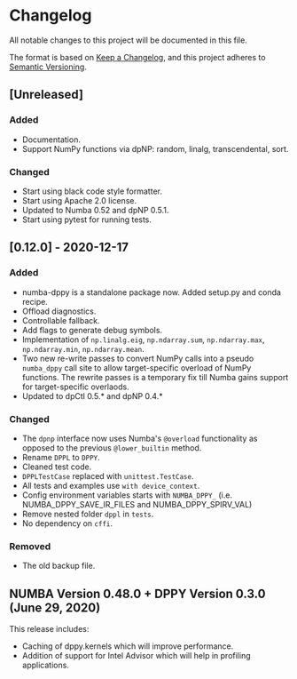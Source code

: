 # Changelog
All notable changes to this project will be documented in this file.

The format is based on [Keep a Changelog](https://keepachangelog.com/en/1.0.0/),
and this project adheres to [Semantic Versioning](https://semver.org/spec/v2.0.0.html).

## [Unreleased]
### Added
- Documentation.
- Support NumPy functions via dpNP: random, linalg, transcendental, sort.

### Changed
- Start using black code style formatter.
- Start using Apache 2.0 license.
- Updated to Numba 0.52 and dpNP 0.5.1.
- Start using pytest for running tests.

## [0.12.0] - 2020-12-17
### Added
- numba-dppy is a standalone package now. Added setup.py and conda recipe.
- Offload diagnostics.
- Controllable fallback.
- Add flags to generate debug symbols.
- Implementation of `np.linalg.eig`, `np.ndarray.sum`, `np.ndarray.max`, `np.ndarray.min`, `np.ndarray.mean`.
- Two new re-write passes to convert NumPy calls into a pseudo `numba_dppy` call site to allow target-specific
  overload of NumPy functions. The rewrite passes is a temporary fix till Numba gains support for target-specific overlaods.
- Updated to dpCtl 0.5.* and dpNP 0.4.*

### Changed
- The `dpnp` interface now uses Numba's `@overload` functionality as opposed to the previous `@lower_builtin` method.
- Rename `DPPL` to `DPPY`.
- Cleaned test code.
- `DPPLTestCase` replaced with `unittest.TestCase`.
- All tests and examples use `with device_context`.
- Config environment variables starts with `NUMBA_DPPY_`
(i.e. NUMBA_DPPY_SAVE_IR_FILES and NUMBA_DPPY_SPIRV_VAL)
- Remove nested folder `dppl` in `tests`.
- No dependency on `cffi`.

### Removed
- The old backup file.

## NUMBA Version 0.48.0 + DPPY Version 0.3.0 (June 29, 2020)

This release includes:
- Caching of dppy.kernels which will improve performance.
- Addition of support for Intel Advisor which will help in profiling applications.
